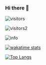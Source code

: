 ### Hi there 👋

![visitors](https://visitor-badge.glitch.me/badge?page_id=pure-peace.pure-peace)

![visitors2](http://antzuhl.cn:4000/get/@pure-peace.readme)

![info](https://github-readme-stats.vercel.app/api?username=pure-peace&show_icons=true&count_private=true&hide=prs&theme=vue)

[![wakatime stats](https://github-readme-stats.vercel.app/api/wakatime?username=purepeace)](https://github.com/pure-peace/pure-peace)

[![Top Langs](https://github-readme-stats.vercel.app/api/top-langs/?username=pure-peace&layout=compact&card_width=445)](https://github.com/pure-peace/pure-peace)
